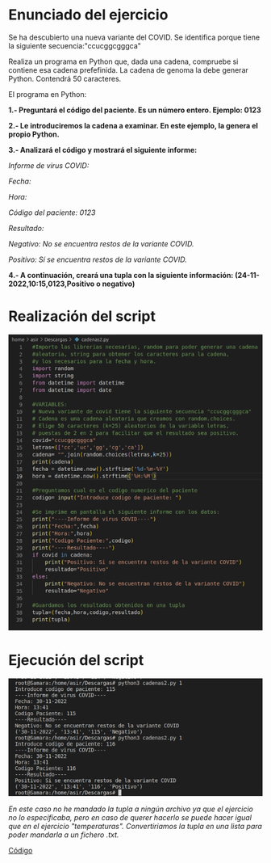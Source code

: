 # Enunciado del ejercicio
Se ha descubierto una nueva variante del COVID. Se identifica porque tiene la siguiente secuencia:"ccucggcgggca"

Realiza un programa en Python que, dada una cadena, compruebe si contiene esa cadena prefefinida.
La cadena de genoma la debe generar Python. Contendrá 50 caracteres.

El programa en Python:

**1.- Preguntará el código del paciente. Es un número entero. Ejemplo: 0123**

**2.- Le introduciremos la cadena a examinar. En este ejemplo, la genera el propio Python.**

**3.- Analizará el código y mostrará el siguiente informe:**

*Informe de virus COVID:*

*Fecha:*

*Hora:*

*Código del paciente: 0123*

*Resultado:*

  *Negativo: No se encuentra restos de la variante COVID.*

  *Positivo: Sí se encuentra restos de la variante COVID.*

**4.- A continuación, creará una tupla con la siguiente información:
(24-11-2022,10:15,0123,Positivo o negativo)**


# Realización del script
![cadenas](https://github.com/samarameit/Python/blob/main/imagenes/cadenasScript.png)

# Ejecución del script
![resultadoCadenas](https://github.com/samarameit/Python/blob/main/imagenes/cadenasResult.png)

*En este caso no he mandado la tupla a ningún archivo ya que el ejercicio no lo especificaba, pero en caso de querer hacerlo se puede hacer igual que en el ejercicio "temperaturas". Convertiriamos la tupla en una lista para poder mandarla a un fichero .txt.*

[Código](https://github.com/samarameit/Python/blob/main/scriptsPython/cadenas2.py)
